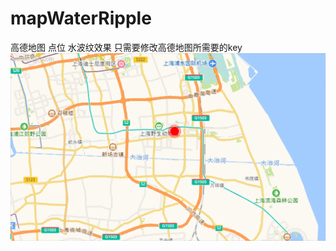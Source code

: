 # mapWaterRipple
高德地图 点位 水波纹效果
只需要修改高德地图所需要的key
![image](https://github.com/wolaichile/mapWaterRipple/blob/master/image/ScreenGif.gif)
